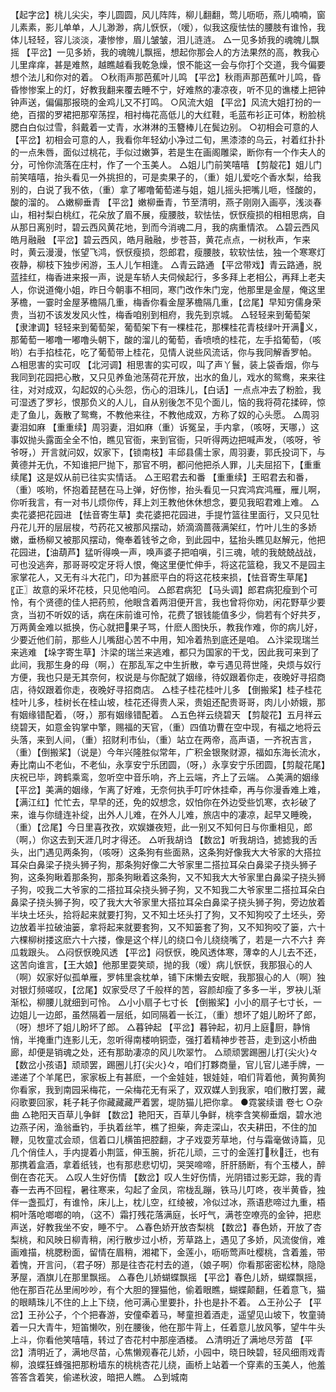 <!-- { "loadSidebar": true } -->
【起字岔】桃儿尖尖，李儿圆圆，风儿阵阵，柳儿翻翻，莺儿呖呖，燕儿喃喃，窗儿素素，影儿单单，人儿渺渺，病儿恹恹，（嗳），似我这瘦怯怯的腰肢有谁怜，我体儿轻轻，容儿淡淡，凄惨惨，眉儿皱皱，泪儿涟涟。
△一见多娇我的魂魄儿飘摇
【平岔】一见多娇，我的魂魄儿飘摇，想起你那会人的方法果然的高，教我心儿里痒痒，甚是难熬，越瞧越看我乾急燥，恨不能这一会与你打个交道，我今偏要想个法儿和你对的着。
○秋雨声那芭蕉叶儿鸣
【平岔】秋雨声那芭蕉叶儿鸣，昏昏惨惨案上的灯，好教我翻来覆去睡不宁，好难熬的凄凉夜，听不见的谯楼上把钟钟声送，偏偏那报晓的金鸡儿又不打鸣。
○风流大姐
【平岔】风流大姐打扮的一绝，百摺的罗裙把那窄荡捏，相衬梅花高低儿的大红鞋，毛蓝布衫正可体，粉脸桃腮白白似过雪，斜戴着一丈青，水淋淋的玉簪棒儿在鬓边别。
○初相会可意的人
【平岔】初相会可意的人，我看你年轻幼小净过二旬，黑漆漆的乌云，衬着红扑扑的一点朱唇，面似过桃花，手似过嫩笋，若是生在画阁雕梁，断你有一个作夫人的分，可怜你流落在庄村，作了一个玉美人。
△姐儿门前笑嘻嘻
【剪靛花】姐儿门前笑嘻嘻，抬头看见一外挑担的，可是卖果子的，（重）姐儿爱吃个香水梨，给我别的，白说了我不依，（重）拿了嘟噜葡萄递与姐，姐儿摇头把嘴儿咂，怪酸的，酸的溜的。
△嫩柳垂青
【平岔】嫩柳垂青，节至清明，燕子刚刚入画亭，浅淡春山，相衬梨白桃红，花朵放了眉不展，瘦腰肢，软怯怯，恹恹瘦损的相相思病，自从那日离别时，碧云西风黄花地，到而今消魂二月，我的病重情浓。
△碧云西风皓月融融
【平岔】碧云西风，皓月融融，步苍苔，黄花点点，一树秋声，乍来时，黄云漫漫，怅望飞鸿，恹恹瘦损，怨郎君，瘦腰肢，软软怯怯，独一个寒寒灯夜静，柳枝下独步闲游，玉人儿乍相逢。
△青云路通
【平岔带戏】青云路通，脱蓝挂红，梅香进来报一声，说是车轿人夫伺候起行，多多拜上老相公，再拜上老夫人，你说道俺小姐，昨日今朝事不相同，寒门改作朱门宠，他那里是金屋，俺这里茅檐，一霎时金屋茅檐隔几重，梅香你看金屋茅檐隔几重，【岔尾】早知穷儒身荣贵，当初不该发发风火性，梅香咱别到相府，我先到京城。
△轻轻来到葡萄架
【隶津调】轻轻来到葡萄架，葡萄架下有一棵桂花，那棵桂花青枝绿叶开满义，那葡萄一嘟噜一嘟噜头朝下，酸的溜儿的葡萄，香喷喷的桂花，左手掐葡萄，（咳哟）右手掐桂花，吃了葡萄带上桂花，见情人说些风流话，你与我同解香罗帕。
△相思害的实可叹
【北河调】相思害的实可叹，叫了声丫鬟，装上袋香烟，你与我同到花园把心散，又只见养鱼池荡荷花开放，出水的鱼儿，戏水的鸳鸯，来来往往，对对成双，勾起奴的心头怨，伤心的泪珠儿，【白话】一点点冲去了粉脸，我可湿透了罗衫，恨那负义的人儿，自从别後怎不见个面儿，恼的我将荷花揉碎，惊走了鱼儿，轰散了鸳鸯，不教他来往，不教他成双，方称了奴的心头愿。
△周羽妻泪如麻
【重重续】周羽妻，泪如麻（重）诉冤呈，手内拿，（咳呀，天哪，）这事奴抛头露面全全不怕，瞧见官衙，来到官衙，只听得两边把喊声发，（咳呀，爷爷呀，）开言就问奴，奴家下，【锁南枝】丰邱县儒士家，周羽妻，郭氏投词下，与黄德并无仇，不知谁把尸抛下，那官不明，都问他把杀人罪，儿夫屈招下，【重重续尾】这是奴从前已往实实情话。
△王昭君去和番
【重重续】王昭君去和番，（重）咳哟，怀抱着琵琶在马上弹，好伤惨，抬头看见一只宾鸿宾鸿雁，雁儿啊，你听我言，有一对书儿烦你传，拜上刘王教他休休想念，要见我昭君难上难。
△卖花婆把花园进
【怯音寄生草】卖花婆把花园进，手提竹篮往里面行，又只见牡丹花儿开的层层梭，芍药花又被那风摆动，娇滴滴蔷薇满架红，竹叶儿生的多娇嫩，垂杨柳又被那风摆动，俺奉着钱爷之命，到此园中，猛抬头瞧见赵解元，他把花园进，【油葫芦】猛听得唤一声，唤声婆子把咱嗔，引三魂，唬的我兢兢战战，可也没逃奔，那哥哥咬定牙将人恨，俺这里便忙伸手，将这花篮稳，我又不是园主家掌花人，又无有斗大花门，印为甚麽平白的将这花枝来损，【怯音寄生草尾】〖正〗故意的采坏花枝，只见他咱问。
△郎君病犯
【马头调】郎君病犯瘦到个可怜，有个贤德的佳人把药煎，他眼含着两泪便开言，我也曾将你劝，闲花野草少要贪，当初不听奴的话，病在床前谁可怜，花费了银钱能值多少，倘若有个好共歹，万两黄金难以抵换，伤心就把果子骂，什麽人图快乐，教我作难，你的病儿好，少要近他们前，那些人儿嘴甜心苦不中用，知冷着热到底还是咱。
△汴梁现瑞兰来逃难
【垛字寄生草】汴梁的瑞兰来逃难，都只为国家的干戈，因此我可来到了此间，我那生身的母（啊，）在那乱军之中生折散，幸亏遇见蒋世隆，央烦与奴行方便，我也只是无其奈何，权说是与你配就了姻缘，待奴跟着你走，夜晚好寻招商店，待奴跟着你走，夜晚好寻招商店。
△桂子桂花桂叶儿多
【倒搬桨】桂子桂花桂叶儿多，桂树长在桂山坡，桂花还得贵人采，贵姐还配贵哥哥，肉儿小娇娥，那有姻缘错配着，（呀，）那有姻缘错配着。
△五色祥云绕碧天
【剪靛花】五月祥云绕碧天，如意金钩掌中擎，赐福的天官，（重）四值功曹在空中现，有福之地将云头落，来到人间，（重）招财利市仙，（重）站立在两帝，高声语，一齐祝吉言，（重）【倒搬桨】（说是）今年兴隆胜似常年，广积金银聚财源，福如东海长流水，寿比南山不老仙，不老仙，永享安宁乐团圆，（呀，）永享安宁乐团圆，【剪靛花尾】庆祝已毕，跨鹤乘鸾，忽听空中音乐响，齐上云端，齐上了云端。
△美满的姻缘
【平岔】美满的姻缘，乍离了好难，无奈何执手叮咛休挂牵，再与你漫香难上难，【满江红】忙忙去，早早的还，免的奴想念，奴怕你在外边受些饥寒，衣衫破了来，谁与你缝连补绽，出外人儿难，在外人儿难，旅店中的凄凉，起早又睡晚，（重）【岔尾】今日里喜孜孜，欢娱嫌夜短，此一别又不知何日与你重相见，郎（啊，）你这去到天涯几时才得还。
△听我胡诌
【数岔】听我胡诌，摅摅我的舌头，出门遇见两条狗，（咳呀）这条狗有些面熟，这条狗好像我大大爷家的大搭拉耳朵白鼻梁子挠头狮子狗，那条狗好像二大爷家里二搭拉耳朵白鼻梁子挠头狮子狗，这条狗瞅着那条狗，那条狗瞅着这条狗，又不知我大大爷家里白鼻梁子挠头狮子狗，咬我二大爷家的二搭拉耳朵挠头狮子狗，又不知我二大爷家里二搭拉耳朵白鼻梁子挠头狮子狗，咬了我大大爷家里大搭拉耳朵白鼻梁子挠头狮子狗，旁边放着半块土坯头，拾将起来就要打狗，又不知土坯头打了狗，又不知狗咬了土坯头，旁边放着半拉破油篓，拿将起来就要套狗，又不知篓套了狗，又不知狗咬了篓，六十六棵柳树搂这麽六十六搂，像是这个样儿的绕口令儿绕绕嘴了，若是一六不六扌奔瓜栽跟头。
△闷恹恹晚风透
【平岔】闷恹恹，晚风透体寒，薄幸的人儿去不还，这苦向谁言，【王大娘】他那里耍笑顽，抛的我（嗳）病儿恹恹，我那狠心的人（啊）奴家好似孤单雁，罗帏里衾枕单，铺下床懒去安眠，我那狠心的人（啊）独对银灯频嗟叹，【岔尾】奴家受尽了千般样的苦，容颜却瘦了多多一半，罗袂儿渐渐松，柳腰儿就细到可怜。
△小小扇子七寸长
【倒搬桨】小小的扇子七寸长，一边姐儿一边郎，虽然隔着一层纸，如同隔着一长江，（重）想坏了姐儿盼坏了郎，（呀）想坏了姐儿盼坏了郎。
△暮钟起
【平岔】暮钟起，初月上庭厨，静悄悄，半掩重门连影儿无，忽听得南楼响铜壶，强打着精神步苍苔，走到这小桥曲廊，却便是销魂之处，还有那助凄凉的风儿吹翠竹。
△顽顽罢踢圈儿打{尖火}々
【数岔小孩语】顽顽罢，踢圈儿打{尖火}々，咱们打夥商量，官儿官儿递手牌，一递递了个羊尾巴，家家板上有甚麽，一个金娃娃，银娃娃，咱们背着他，黄狗黄狗你看家，我到南园采梅花，一朵梅花无有采了，双双媒人到我家，咱们散打罢，藏闷歌要回家，耗子耗子你藏藏藏严着罢，堤防猫儿把你拿。
●霓裳续谱 卷七
○杂曲
△艳阳天百草儿争鲜
【数岔】艳阳天，百草儿争鲜，桃李含笑柳垂烟，碧水池边燕子闲，渔翁垂钓，手执着丝竿，樵了担柴，奔走深山，农夫耕田，不住的加鞭，见牧童忒会顽，信着口儿横笛把腔翻，才子戏耍芳草地，付与霜毫做诗篇，见几个俏佳人，手内提着小荆篮，伸玉腕，折花儿顽，三寸的金莲打秋迁，也有那携着盒酒，拿着纸钱，也有那悲悲切切，哭哭啼啼，肝肝肠断，有个玉楼人，醉倒在杏花天。
△叹人生好伤情
【数岔】叹人生好伤情，光阴错过影无踪，我的青春一去再不回程，暑往寒来，勾起了金凤，帘栊乱蹦，铁马儿叮咚，夜半黄昏，独伴一盏孤灯，有谁怜，床儿上，枕儿空，红绫被，冷似过冰，燕语悲啼过九重，梧桐叶落呛啷啷的响，（这不）霜打残花落满庭，长吁气，满苍空嘹亮的金钟，把悲声送，好教我坐不安，睡不宁。
△春色娇开放杏梨桃
【数岔】春色娇，开放了杏梨桃，和风映日柳青稍，闲行散步过小桥，芳草路上，遇见了多娇，风流俊俏，难画难描，桃腮粉面，留情在眉稍，湘裙下，金莲小，呖呖莺声吐樱桃，含着羞，带着愧，开言问，（君子呀）那是往杏花村去的道，（娘子啊）你看那密密松林，隐隐茅屋，酒旗儿在那里飘摇。
△春色儿娇蝴蝶飘摇
【平岔】春色儿娇，蝴蝶飘摇，他在那百花丛里闹吵吵，有个大胆的狸猫他，偷着眼瞧，蝴蝶颠翻，任着意飞，猫的眼睛珠儿不住的上上下绕，他可满心里要扑，扑也是扑不着。
△王孙公子
【平岔】王孙公子，个个把春游，安僮牵着马，琴童担着酒走，遥望见山坡下，牧童骑着一只大青牛，短笛懒吹，别在腰後，他在那牛背上，任着意儿放风筝，望牛牛头上斗，你看他笑嘻嘻，转过了杏花村中那座酒楼。
△清明近了满地尽芳苗
【平岔】清明近了，满地尽苗，心焦懒观春花儿娇，小园中，晓日映碧，轻风细雨戏青柳，浪蝶狂蜂强把那粉墙东的桃桃杏花儿绕，画桥上站着一个穿素的玉美人，他羞答答含着笑，偷递秋波，暗把人瞧。
△到城南
